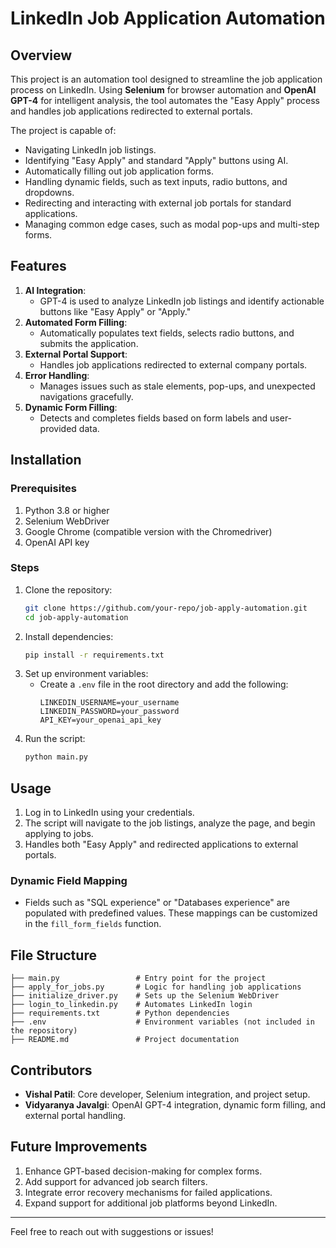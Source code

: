 # LinkedIn Job Application Automation

## Overview
This project is an automation tool designed to streamline the job application process on LinkedIn. Using **Selenium** for browser automation and **OpenAI GPT-4** for intelligent analysis, the tool automates the "Easy Apply" process and handles job applications redirected to external portals. 

The project is capable of:
- Navigating LinkedIn job listings.
- Identifying "Easy Apply" and standard "Apply" buttons using AI.
- Automatically filling out job application forms.
- Handling dynamic fields, such as text inputs, radio buttons, and dropdowns.
- Redirecting and interacting with external job portals for standard applications.
- Managing common edge cases, such as modal pop-ups and multi-step forms.

## Features
1. **AI Integration**: 
   - GPT-4 is used to analyze LinkedIn job listings and identify actionable buttons like "Easy Apply" or "Apply."
2. **Automated Form Filling**:
   - Automatically populates text fields, selects radio buttons, and submits the application.
3. **External Portal Support**:
   - Handles job applications redirected to external company portals.
4. **Error Handling**:
   - Manages issues such as stale elements, pop-ups, and unexpected navigations gracefully.
5. **Dynamic Form Filling**:
   - Detects and completes fields based on form labels and user-provided data.

## Installation

### Prerequisites
1. Python 3.8 or higher
2. Selenium WebDriver
3. Google Chrome (compatible version with the Chromedriver)
4. OpenAI API key

### Steps
1. Clone the repository:
   ```bash
   git clone https://github.com/your-repo/job-apply-automation.git
   cd job-apply-automation
   ```
2. Install dependencies:
   ```bash
   pip install -r requirements.txt
   ```
3. Set up environment variables:
   - Create a `.env` file in the root directory and add the following:
     ```
     LINKEDIN_USERNAME=your_username
     LINKEDIN_PASSWORD=your_password
     API_KEY=your_openai_api_key
     ```
4. Run the script:
   ```bash
   python main.py
   ```

## Usage
1. Log in to LinkedIn using your credentials.
2. The script will navigate to the job listings, analyze the page, and begin applying to jobs.
3. Handles both "Easy Apply" and redirected applications to external portals.

### Dynamic Field Mapping
- Fields such as "SQL experience" or "Databases experience" are populated with predefined values. These mappings can be customized in the `fill_form_fields` function.

## File Structure
```
├── main.py                 # Entry point for the project
├── apply_for_jobs.py       # Logic for handling job applications
├── initialize_driver.py    # Sets up the Selenium WebDriver
├── login_to_linkedin.py    # Automates LinkedIn login
├── requirements.txt        # Python dependencies
├── .env                    # Environment variables (not included in the repository)
├── README.md               # Project documentation
```

## Contributors
- **Vishal Patil**: Core developer, Selenium integration, and project setup.
- **Vidyaranya Javalgi**: OpenAI GPT-4 integration, dynamic form filling, and external portal handling.

## Future Improvements
1. Enhance GPT-based decision-making for complex forms.
2. Add support for advanced job search filters.
3. Integrate error recovery mechanisms for failed applications.
4. Expand support for additional job platforms beyond LinkedIn.

---

Feel free to reach out with suggestions or issues!
